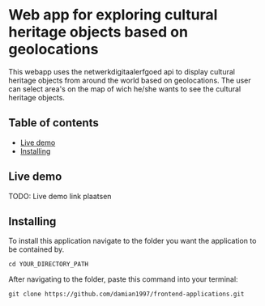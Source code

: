 # Web app for exploring cultural heritage objects based on geolocations
This webapp uses the netwerkdigitaalerfgoed api to display cultural heritage objects from around the world based on geolocations.
The user can select area's on the map of wich he/she wants to see the cultural heritage objects.

## Table of contents
* [Live demo](#live-demo)
* [Installing](#installing)

## Live demo
TODO: Live demo link plaatsen

## Installing
To install this application navigate to the folder you want the application to be contained by.
```
cd YOUR_DIRECTORY_PATH
```
After navigating to the folder, paste this command into your terminal:
```
git clone https://github.com/damian1997/frontend-applications.git
```